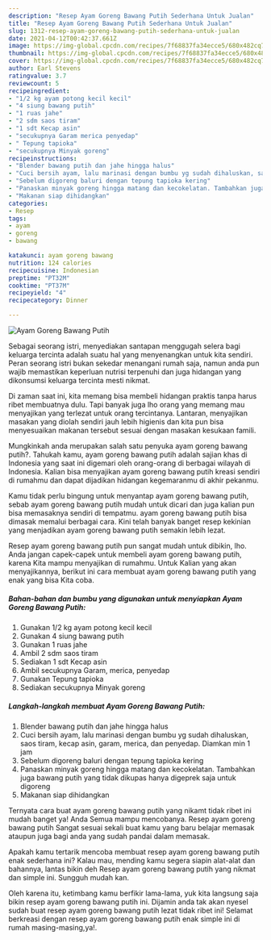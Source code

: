 ```yaml
---
description: "Resep Ayam Goreng Bawang Putih Sederhana Untuk Jualan"
title: "Resep Ayam Goreng Bawang Putih Sederhana Untuk Jualan"
slug: 1312-resep-ayam-goreng-bawang-putih-sederhana-untuk-jualan
date: 2021-04-12T00:42:37.661Z
image: https://img-global.cpcdn.com/recipes/7f68837fa34ecce5/680x482cq70/ayam-goreng-bawang-putih-foto-resep-utama.jpg
thumbnail: https://img-global.cpcdn.com/recipes/7f68837fa34ecce5/680x482cq70/ayam-goreng-bawang-putih-foto-resep-utama.jpg
cover: https://img-global.cpcdn.com/recipes/7f68837fa34ecce5/680x482cq70/ayam-goreng-bawang-putih-foto-resep-utama.jpg
author: Earl Stevens
ratingvalue: 3.7
reviewcount: 5
recipeingredient:
- "1/2 kg ayam potong kecil kecil"
- "4 siung bawang putih"
- "1 ruas jahe"
- "2 sdm saos tiram"
- "1 sdt Kecap asin"
- "secukupnya Garam merica penyedap"
- " Tepung tapioka"
- "secukupnya Minyak goreng"
recipeinstructions:
- "Blender bawang putih dan jahe hingga halus"
- "Cuci bersih ayam, lalu marinasi dengan bumbu yg sudah dihaluskan, saos tiram, kecap asin, garam, merica, dan penyedap. Diamkan min 1 jam"
- "Sebelum digoreng baluri dengan tepung tapioka kering"
- "Panaskan minyak goreng hingga matang dan kecokelatan. Tambahkan juga bawang putih yang tidak dikupas hanya digeprek saja untuk digoreng"
- "Makanan siap dihidangkan"
categories:
- Resep
tags:
- ayam
- goreng
- bawang

katakunci: ayam goreng bawang 
nutrition: 124 calories
recipecuisine: Indonesian
preptime: "PT32M"
cooktime: "PT37M"
recipeyield: "4"
recipecategory: Dinner

---
```



![Ayam Goreng Bawang Putih](https://img-global.cpcdn.com/recipes/7f68837fa34ecce5/680x482cq70/ayam-goreng-bawang-putih-foto-resep-utama.jpg)

Sebagai seorang istri, menyediakan santapan menggugah selera bagi keluarga tercinta adalah suatu hal yang menyenangkan untuk kita sendiri. Peran seorang istri bukan sekedar menangani rumah saja, namun anda pun wajib memastikan keperluan nutrisi terpenuhi dan juga hidangan yang dikonsumsi keluarga tercinta mesti nikmat.

Di zaman  saat ini, kita memang bisa membeli hidangan praktis tanpa harus ribet membuatnya dulu. Tapi banyak juga lho orang yang memang mau menyajikan yang terlezat untuk orang tercintanya. Lantaran, menyajikan masakan yang diolah sendiri jauh lebih higienis dan kita pun bisa menyesuaikan makanan tersebut sesuai dengan masakan kesukaan famili. 



Mungkinkah anda merupakan salah satu penyuka ayam goreng bawang putih?. Tahukah kamu, ayam goreng bawang putih adalah sajian khas di Indonesia yang saat ini digemari oleh orang-orang di berbagai wilayah di Indonesia. Kalian bisa menyajikan ayam goreng bawang putih kreasi sendiri di rumahmu dan dapat dijadikan hidangan kegemaranmu di akhir pekanmu.

Kamu tidak perlu bingung untuk menyantap ayam goreng bawang putih, sebab ayam goreng bawang putih mudah untuk dicari dan juga kalian pun bisa memasaknya sendiri di tempatmu. ayam goreng bawang putih bisa dimasak memalui berbagai cara. Kini telah banyak banget resep kekinian yang menjadikan ayam goreng bawang putih semakin lebih lezat.

Resep ayam goreng bawang putih pun sangat mudah untuk dibikin, lho. Anda jangan capek-capek untuk membeli ayam goreng bawang putih, karena Kita mampu menyajikan di rumahmu. Untuk Kalian yang akan menyajikannya, berikut ini cara membuat ayam goreng bawang putih yang enak yang bisa Kita coba.

<!--inarticleads1-->

##### Bahan-bahan dan bumbu yang digunakan untuk menyiapkan Ayam Goreng Bawang Putih:

1. Gunakan 1/2 kg ayam potong kecil kecil
1. Gunakan 4 siung bawang putih
1. Gunakan 1 ruas jahe
1. Ambil 2 sdm saos tiram
1. Sediakan 1 sdt Kecap asin
1. Ambil secukupnya Garam, merica, penyedap
1. Gunakan  Tepung tapioka
1. Sediakan secukupnya Minyak goreng




<!--inarticleads2-->

##### Langkah-langkah membuat Ayam Goreng Bawang Putih:

1. Blender bawang putih dan jahe hingga halus
1. Cuci bersih ayam, lalu marinasi dengan bumbu yg sudah dihaluskan, saos tiram, kecap asin, garam, merica, dan penyedap. Diamkan min 1 jam
1. Sebelum digoreng baluri dengan tepung tapioka kering
1. Panaskan minyak goreng hingga matang dan kecokelatan. Tambahkan juga bawang putih yang tidak dikupas hanya digeprek saja untuk digoreng
1. Makanan siap dihidangkan




Ternyata cara buat ayam goreng bawang putih yang nikamt tidak ribet ini mudah banget ya! Anda Semua mampu mencobanya. Resep ayam goreng bawang putih Sangat sesuai sekali buat kamu yang baru belajar memasak ataupun juga bagi anda yang sudah pandai dalam memasak.

Apakah kamu tertarik mencoba membuat resep ayam goreng bawang putih enak sederhana ini? Kalau mau, mending kamu segera siapin alat-alat dan bahannya, lantas bikin deh Resep ayam goreng bawang putih yang nikmat dan simple ini. Sungguh mudah kan. 

Oleh karena itu, ketimbang kamu berfikir lama-lama, yuk kita langsung saja bikin resep ayam goreng bawang putih ini. Dijamin anda tak akan nyesel sudah buat resep ayam goreng bawang putih lezat tidak ribet ini! Selamat berkreasi dengan resep ayam goreng bawang putih enak simple ini di rumah masing-masing,ya!.

